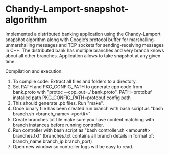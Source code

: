 # Chandy-Lamport-snapshot-algorithm

Implemented a distributed banking application using the Chandy-Lamport snapshot algorithm along with Google’s protocol buffer for marshalling-unmarshalling messages and TCP sockets for sending-receiving messages in C++. The distributed bank has multiple branches and very branch knows about all other branches. Application allows to take snapshot at any given time. 

Compilation and execution: 

1. To compile code: Extract all files and folders to a directory. 
2. Set PATH and PKG_CONFIG_PATH to generate cpp code from bank.proto with "protoc --cpp_out=./ bank.proto". 
	PATH=protobuf installed path
	PKG_CONFIG_PATH=protobuf config path
3. This should generate .pb files. Run "make". 
4. Once binary file has been created run branch with bash script as "bash branch.sh <branch_name> <port#>"
5. Create branches.txt file make sure you have content matching with branch instances before running controller. 
6. Run controller with bash script as "bash controller.sh <amount#> branches.txt" (branches.txt contains all branch details in format of: branch_name branch_ip branch_port)
7. Open new window so controller logs will be easy to read.
